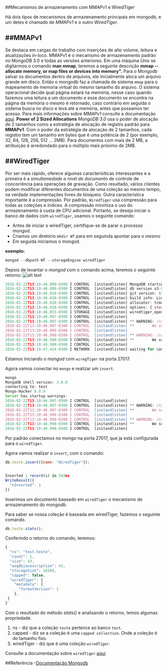 ##Mecanismos de armazenamento com MMAPv1 e WiredTiger

Há dois tipos de mecanismos de armazenamento principais em mongodb, e um deles é chamado de *MMAPv1* e o outro *WiredTiger*.

##MMAPv1
---
Se destaca em cargas de trabalho com inserções de alto volume, leitura e atualizações in-loco. MMAPv1 é o mecanismo de armazenamento padrão no MongoDB 3.0 e todas as versões anteriores. Em uma máquina *Unix* se digitarmos o comando **man mmap**, teremos a seguinte descrição **mmap -- allocate memory, or map files or devices into memory".** Para o Mongodb salvar os documentos dentro de arquivos, ele inicialmente aloca um arquivo grande em disco. Então o mongodb faz a chamada de sistema `mmap` para o mapeamento de memoria virtual do mesmo tamanho do arquivo. O sistema operacional decide qual página estará na memória, nesse caso quando fazemos uma leitura a um documento e esse documento se encontra na página da memória o mesmo é retornado, caso contrário em seguida o sistema busca no disco e leva até a memória, antes que possamos ter acesso. Para mais informações sobre *MMAPv1* consulte a documentação [aqui](https://docs.mongodb.org/v3.0/core/mmapv1/#record-allocation-strategies).
**Power of 2 Sized Allocations**
*MongoDB 3.0* usa o poder de alocação de 2 tamanhos como a estratégia de alocação de registro padrão para **MMAPv1**. Com o poder da estratégia de alocação de 2 tamanhos, cada registro tem um tamanho em bytes que é uma potência de 2 (por exemplo, 32, 64, 128, 256, 512 ... 2MB). Para documentos com mais de 2 MB, a atribuição é arredondado para o múltiplo mais próximo de 2MB.

##WiredTiger
---
Por ser mais rápido, oferece algumas caracterisiticas interessantes e a primeira é a *simultaniedade a nivél de documento* de controle de concorrência para operações de gravação. Como resultado, vários clientes podem modificar diferentes documentos de uma coleção ao mesmo tempo, na verdade implementações livres de bloqueio. Outra caracteristica importante é a compressão. Por padrão, `WiredTiger` usa compressão para todas as coleções e índices. A compressão minimiza o uso do armazenamento à custa de CPU adicional. Portanto, se deseja iniciar o banco de dados com `wiredTiger`, usamos o seguinte comando:

- Antes de iniciar o wiredTiger, certifique-se de parar o processo mongod.
- Criamos um diretório `mkdir WT` para em seguinda apontar para o mesmo
- Em seguida iniciamos o mongod.

**exemplo:**
```javascript
mongod --dbpath WT --storageEngine wiredTiger
```

Depois de levantar o *mongod* com o comando acima, teremos o seguinte retorno: ![alt text][logo]
```javascript
2016-02-22T13:10:46.009-0300 I CONTROL  [initandlisten] MongoDB starting : pid=7330 port=27017 dbpath=WT 64-bit host=Souza
2016-02-22T13:10:46.009-0300 I CONTROL  [initandlisten] db version v3.0.8
2016-02-22T13:10:46.010-0300 I CONTROL  [initandlisten] git version: 83d8cc25e00e42856924d84e220fbe4a839e605d
2016-02-22T13:10:46.010-0300 I CONTROL  [initandlisten] build info: Linux ip-10-5-158-147 3.2.0-36-virtual #57-Ubuntu SMP Tue Jan 8 22:04:49 UTC 2013 x86_64 BOOST_LIB_VERSION=1_49
2016-02-22T13:10:46.010-0300 I CONTROL  [initandlisten] allocator: tcmalloc
2016-02-22T13:10:46.010-0300 I CONTROL  [initandlisten] options: { storage: { dbPath: "WT", engine: "wiredTiger" } }
2016-02-22T13:10:46.053-0300 I STORAGE  [initandlisten] wiredtiger_open config: create,cache_size=1G,session_max=20000,eviction=(threads_max=4),statistics=(fast),log=(enabled=true,archive=true,path=journal,compressor=snappy),file_manager=(close_idle_time=100000),checkpoint=(wait=60,log_size=2GB),statistics_log=(wait=0),
2016-02-22T13:10:46.997-0300 I CONTROL  [initandlisten]
2016-02-22T13:10:46.997-0300 I CONTROL  [initandlisten] ** WARNING: /sys/kernel/mm/transparent_hugepage/enabled is 'always'.
2016-02-22T13:10:46.997-0300 I CONTROL  [initandlisten] **        We suggest setting it to 'never'
2016-02-22T13:10:46.998-0300 I CONTROL  [initandlisten]
2016-02-22T13:10:46.998-0300 I CONTROL  [initandlisten] ** WARNING: /sys/kernel/mm/transparent_hugepage/defrag is 'always'.
2016-02-22T13:10:46.998-0300 I CONTROL  [initandlisten] **        We suggest setting it to 'never'
2016-02-22T13:10:46.998-0300 I CONTROL  [initandlisten]
2016-02-22T13:10:47.424-0300 I NETWORK  [initandlisten] waiting for connections on port 27017
```
Estamos iniciando o *mongod* com `wiregTiger` na porta 27017.

Agora vamos conectar no `mongo` e realizar um `insert`.

```javascript
mongo
MongoDB shell version: 3.0.8
connecting to: test
Mongo-Hacker 0.0.9
Server has startup warnings:
2016-02-22T13:10:46.997-0300 I CONTROL  [initandlisten]
2016-02-22T13:10:46.997-0300 I CONTROL  [initandlisten] ** WARNING: /sys/kernel/mm/transparent_hugepage/enabled is 'always'.
2016-02-22T13:10:46.997-0300 I CONTROL  [initandlisten] **        We suggest setting it to 'never'
2016-02-22T13:10:46.998-0300 I CONTROL  [initandlisten]
2016-02-22T13:10:46.998-0300 I CONTROL  [initandlisten] ** WARNING: /sys/kernel/mm/transparent_hugepage/defrag is 'always'.
2016-02-22T13:10:46.998-0300 I CONTROL  [initandlisten] **        We suggest setting it to 'never'
2016-02-22T13:10:46.998-0300 I CONTROL  [initandlisten]
```
Por padrão conectamos no *mongo* na porta 27017, que ja está configurada para o `wiredTiger`.

Agora vamos realizar o `insert`, com o comando:
```javascript
db.teste.insert({name: "WiredTiger"});


Inserted 1 record(s) in 542ms
WriteResult({
  "nInserted": 1
})
```
Inserimos um documento baseado em `wiredTiger` o mecanismo de armazenamento do *mongodb*.

Para saber se nossa coleção é baseada em wiredTiger, fazemos o seguinte comando.
```javascript
db.teste.stats();
```
Conferindo o retorno do comando, teremos:
```javascript
{
  "ns": "test.teste",
  "count": 1,
  "size": 43,
  "avgObjavascriptize": 43,
  "storageSize": 16384,
  "capped": false,
  "wiredTiger": {
    "metadata": {
      "formatVersion": 1
    },
 }
}
```
Com o resultado do método *stats()* e analisando o retorno, temos algumas propriedade.
1. ns - diz que a coleção `teste` pertence ao banco `test`.
2. capped - diz se a coleção é uma `capped collection`. Onde a coleção é do tamanho fixo.
3. wiredTiger - diz que é uma coleção `wiredTiger`.

Consulte a documentação sobre `wiredTiger` [aqui](https://docs.mongodb.org/manual/core/wiredtiger/#document-level-concurrency).

##Referência
-[Documentação Mongodb](https://docs.mongodb.org/manual/)

[logo]: https://github.com/souzacristsf/MongoDb-ebook/blob/master/src/images/seta.png "Ebook MongoDB"
